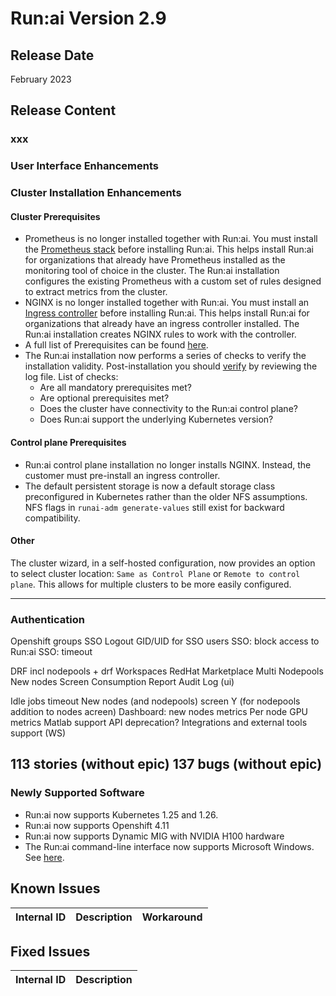 # Run:ai Version 2.9

## Release Date
 February 2023 

## Release Content
<!-- 
* Now supporting _spread_ scheduling strategy as well. For more information see [scheduling strategies](../Researcher/scheduling/strategies.md). -->

### xxx

### User Interface Enhancements

### Cluster Installation Enhancements

#### Cluster Prerequisites 
* Prometheus is no longer installed together with Run:ai. You must install the [Prometheus stack](../admin/runai-setup/cluster-setup/cluster-prerequisites.md#prometheus) before installing Run:ai. This helps install Run:ai for organizations that already have Prometheus installed as the monitoring tool of choice in the cluster. The Run:ai installation configures the existing Prometheus with a custom set of rules designed to extract metrics from the cluster. 
* NGINX is no longer installed together with Run:ai. You must install an [Ingress controller](../admin/runai-setup/cluster-setup/cluster-prerequisites.md#ingress-controller) before installing Run:ai. This helps install Run:ai for organizations that already have an ingress controller installed. The Run:ai installation creates NGINX rules to work with the controller. 
* A full list of Prerequisites can be found [here](../admin/runai-setup/cluster-setup/cluster-prerequisites.md#prerequisites-in-a-nutshell).
* The Run:ai installation now performs a series of checks to verify the installation validity. Post-installation you should [verify](../admin/runai-setup/cluster-setup/cluster-install.md#verify-your-installation) by reviewing the log file. List of checks: 
    * Are all mandatory prerequisites met? 
    * Are optional prerequisites met?
    * Does the cluster have connectivity to the Run:ai control plane?
    * Does Run:ai support the underlying Kubernetes version?

#### Control plane Prerequisites

* Run:ai control plane installation no longer installs NGINX. Instead, the customer must pre-install an ingress controller. 
* The default persistent storage is now a default storage class preconfigured in Kubernetes rather than the older NFS assumptions. NFS flags in `runai-adm generate-values` still exist for backward compatibility. 


#### Other

The cluster wizard, in a self-hosted configuration, now provides an option to select cluster location: `Same as Control Plane` or `Remote to control plane`. This allows for multiple clusters to be more easily configured. 

---

### Authentication
Openshift groups
SSO Logout
GID/UID for SSO users
SSO: block access to Run:ai
SSO: timeout


DRF incl nodepools + drf
Workspaces
RedHat Marketplace
Multi Nodepools
New nodes Screen
Consumption Report
Audit Log (ui)

Idle jobs timeout
New nodes (and nodepools) screen Y (for nodepools addition to nodes acreen)
Dashboard: new nodes metrics
Per node GPU metrics
Matlab support
API deprecation?
Integrations and external tools support (WS)


113 stories (without epic)
137 bugs (without epic)
---



### Newly Supported Software
* Run:ai now supports Kubernetes 1.25 and 1.26. 
* Run:ai now supports Openshift 4.11
* Run:ai now supports Dynamic MIG with NVIDIA H100 hardware
* The Run:ai command-line interface now supports Microsoft Windows. See [here](../admin/researcher-setup/cli-install.md#use-runai-cli-on-windows).



## Known Issues

|Internal ID| Description  | Workaround   |
|-----------|--------------|--------------|



## Fixed Issues

|Internal ID | Description   |
|------------|---------------|


